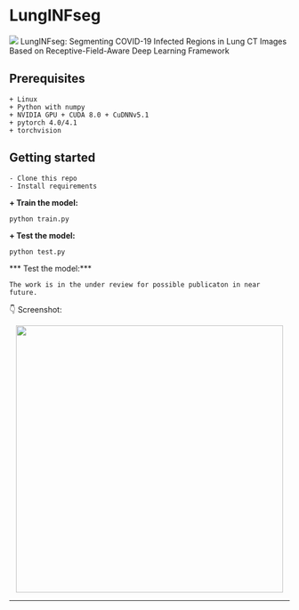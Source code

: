 # LungINFseg
[![](https://img.shields.io/badge/python-3.6%2B-green.svg)]()
LungINFseg: Segmenting COVID-19 Infected Regions in Lung CT Images
Based on Receptive-Field-Aware Deep Learning Framework 

## Prerequisites
```
+ Linux
+ Python with numpy
+ NVIDIA GPU + CUDA 8.0 + CuDNNv5.1
+ pytorch 4.0/4.1
+ torchvision
```
## Getting started
```
- Clone this repo 
- Install requirements
```


**+ Train the model:**

    python train.py 
    
**+ Test the model:**

    python test.py
 
 *** Test the model:***
 ```
 The work is in the under review for possible publicaton in near future.
 ```

:point_down: Screenshot:

<p align="center">
  <img src="/static/screenshot.png" height="480px" alt="">
</p>

------------------
